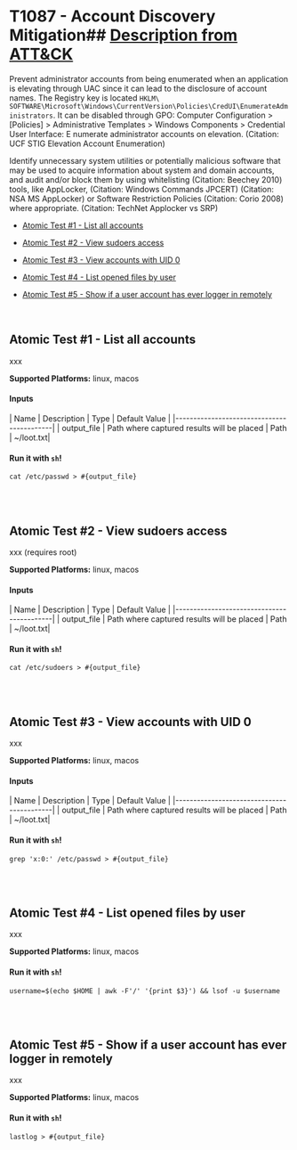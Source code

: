 # T1087 - Account Discovery Mitigation## [Description from ATT&CK](https://attack.mitre.org/wiki/Technique/T1087)
Prevent administrator accounts from being enumerated when an application is elevating through UAC since it can lead to the disclosure of account names. The Registry key is located <code>HKLM\ SOFTWARE\Microsoft\Windows\CurrentVersion\Policies\CredUI\EnumerateAdministrators</code>. It can be disabled through GPO: Computer Configuration > [Policies] > Administrative Templates > Windows Components > Credential User Interface: E numerate administrator accounts on elevation. (Citation: UCF STIG Elevation Account Enumeration)

Identify unnecessary system utilities or potentially malicious software that may be used to acquire information about system and domain accounts, and audit and/or block them by using whitelisting (Citation: Beechey 2010) tools, like AppLocker, (Citation: Windows Commands JPCERT) (Citation: NSA MS AppLocker) or Software Restriction Policies (Citation: Corio 2008) where appropriate. (Citation: TechNet Applocker vs SRP)


- [Atomic Test #1 - List all accounts](#atomic-test-1---list-all-accounts)

- [Atomic Test #2 - View sudoers access](#atomic-test-2---view-sudoers-access)

- [Atomic Test #3 - View accounts with UID 0](#atomic-test-3---view-accounts-with-uid-0)

- [Atomic Test #4 - List opened files by user](#atomic-test-4---list-opened-files-by-user)

- [Atomic Test #5 - Show if a user account has ever logger in remotely](#atomic-test-5---show-if-a-user-account-has-ever-logger-in-remotely)


<br/>

## Atomic Test #1 - List all accounts
xxx

**Supported Platforms:** linux, macos


#### Inputs
| Name | Description | Type | Default Value | 
|-------------------------------------------|
    | output_file | Path where captured results will be placed | Path | ~/loot.txt|

#### Run it with `sh`!
```
cat /etc/passwd > #{output_file}

```
<br/>
<br/>

## Atomic Test #2 - View sudoers access
xxx (requires root)

**Supported Platforms:** linux, macos


#### Inputs
| Name | Description | Type | Default Value | 
|-------------------------------------------|
    | output_file | Path where captured results will be placed | Path | ~/loot.txt|

#### Run it with `sh`!
```
cat /etc/sudoers > #{output_file}

```
<br/>
<br/>

## Atomic Test #3 - View accounts with UID 0
xxx

**Supported Platforms:** linux, macos


#### Inputs
| Name | Description | Type | Default Value | 
|-------------------------------------------|
    | output_file | Path where captured results will be placed | Path | ~/loot.txt|

#### Run it with `sh`!
```
grep 'x:0:' /etc/passwd > #{output_file}

```
<br/>
<br/>

## Atomic Test #4 - List opened files by user
xxx

**Supported Platforms:** linux, macos


#### Run it with `sh`!
```
username=$(echo $HOME | awk -F'/' '{print $3}') && lsof -u $username

```
<br/>
<br/>

## Atomic Test #5 - Show if a user account has ever logger in remotely
xxx

**Supported Platforms:** linux, macos


#### Run it with `sh`!
```
lastlog > #{output_file}

```
<br/>
